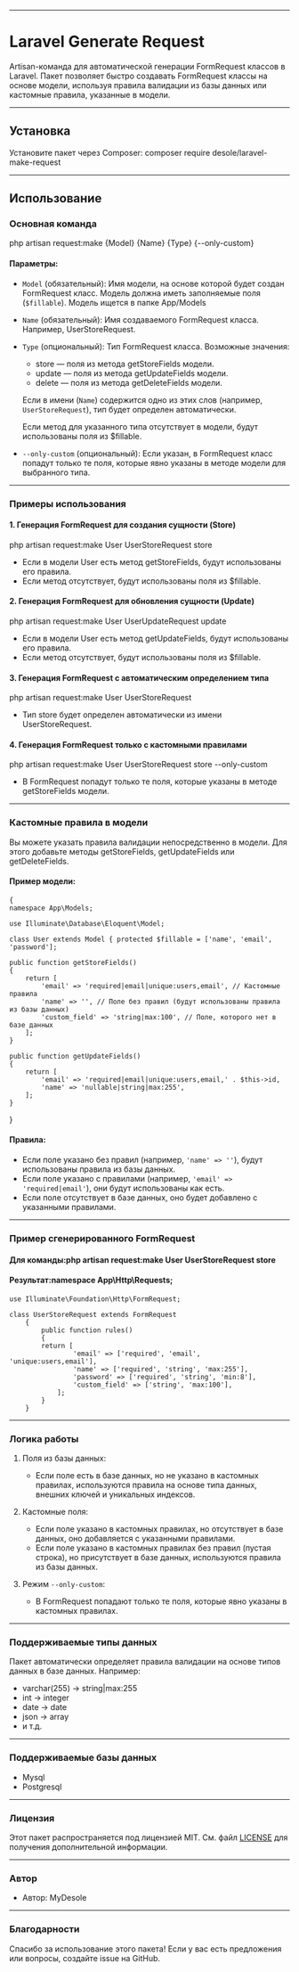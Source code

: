 

---

# Laravel Generate Request

Artisan-команда для автоматической генерации FormRequest классов в Laravel. Пакет позволяет быстро создавать FormRequest классы на основе модели, используя правила валидации из базы данных или кастомные правила, указанные в модели.

---

## Установка

Установите пакет через Composer:
composer require desole/laravel-make-request

---

## Использование

### Основная команда
php artisan request:make {Model} {Name} {Type} {--only-custom}

#### Параметры:
- `Model` (обязательный): Имя модели, на основе которой будет создан FormRequest класс. Модель должна иметь заполняемые поля (`$fillable`). Модель ищется в папке App/Models 
- `Name` (обязательный): Имя создаваемого FormRequest класса. Например, UserStoreRequest.
- `Type` (опциональный): Тип FormRequest класса. Возможные значения:
    - store — поля из метода getStoreFields модели.
    - update — поля из метода getUpdateFields модели.
    - delete — поля из метода getDeleteFields модели.

  Если в имени (`Name`) содержится одно из этих слов (например, `UserStoreRequest`), тип будет определен автоматически.

  Если метод для указанного типа отсутствует в модели, будут использованы поля из $fillable.

- `--only-custom` (опциональный): Если указан, в FormRequest класс попадут только те поля, которые явно указаны в методе модели для выбранного типа.

---

### Примеры использования

#### 1. Генерация FormRequest для создания сущности (Store)
php artisan request:make User UserStoreRequest store

- Если в модели User есть метод getStoreFields, будут использованы его правила.
- Если метод отсутствует, будут использованы поля из $fillable.

#### 2. Генерация FormRequest для обновления сущности (Update)
php artisan request:make User UserUpdateRequest update

- Если в модели User есть метод getUpdateFields, будут использованы его правила.
- Если метод отсутствует, будут использованы поля из $fillable.

#### 3. Генерация FormRequest с автоматическим определением типа
php artisan request:make User UserStoreRequest

- Тип store будет определен автоматически из имени UserStoreRequest.

#### 4. Генерация FormRequest только с кастомными правилами
php artisan request:make User UserStoreRequest store --only-custom

- В FormRequest попадут только те поля, которые указаны в методе getStoreFields модели.

---

### Кастомные правила в модели

Вы можете указать правила валидации непосредственно в модели. Для этого добавьте методы getStoreFields, getUpdateFields или getDeleteFields.

#### Пример модели:

    {
    namespace App\Models;
    
    use Illuminate\Database\Eloquent\Model;
    
    class User extends Model { protected $fillable = ['name', 'email', 'password'];

    public function getStoreFields()
    {
        return [
            'email' => 'required|email|unique:users,email', // Кастомные правила
            'name' => '', // Поле без правил (будут использованы правила из базы данных)
            'custom_field' => 'string|max:100', // Поле, которого нет в базе данных
        ];
    }

    public function getUpdateFields()
    {
        return [
            'email' => 'required|email|unique:users,email,' . $this->id,
            'name' => 'nullable|string|max:255',
        ];
    }
}

#### Правила:
- Если поле указано без правил (например, `'name' => ''`), будут использованы правила из базы данных.
- Если поле указано с правилами (например, `'email' => 'required|email'`), они будут использованы как есть.
- Если поле отсутствует в базе данных, оно будет добавлено с указанными правилами.

---

### Пример сгенерированного FormRequest

#### Для команды:php artisan request:make User UserStoreRequest store

#### Результат:namespace App\Http\Requests;

    use Illuminate\Foundation\Http\FormRequest;
    
    class UserStoreRequest extends FormRequest
        {
            public function rules()
            {
            return [
                    'email' => ['required', 'email', 'unique:users,email'],
                    'name' => ['required', 'string', 'max:255'],
                    'password' => ['required', 'string', 'min:8'],
                    'custom_field' => ['string', 'max:100'],
                ];
            }
        }

---

### Логика работы

1. Поля из базы данных:
    - Если поле есть в базе данных, но не указано в кастомных правилах, используются правила на основе типа данных, внешних ключей и уникальных индексов.

2. Кастомные поля:
    - Если поле указано в кастомных правилах, но отсутствует в базе данных, оно добавляется с указанными правилами.
    - Если поле указано в кастомных правилах без правил (пустая строка), но присутствует в базе данных, используются правила из базы данных.

3. Режим `--only-custom`:
    - В FormRequest попадают только те поля, которые явно указаны в кастомных правилах.

---

### Поддерживаемые типы данных

Пакет автоматически определяет правила валидации на основе типов данных в базе данных. Например:
- varchar(255) → string|max:255
- int → integer
- date → date
- json → array
- и т.д.

---
### Поддерживаемые базы данных

- Mysql
- Postgresql

---

### Лицензия

Этот пакет распространяется под лицензией MIT. См. файл [LICENSE](LICENSE) для получения дополнительной информации.

---

### Автор

- Автор: MyDesole

---

### Благодарности

Спасибо за использование этого пакета! Если у вас есть предложения или вопросы, создайте issue на GitHub.